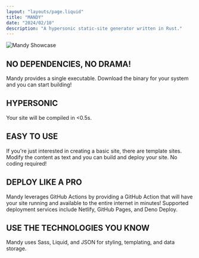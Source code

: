 ```yaml
---
layout: "layouts/page.liquid"
title: "MANDY"
date: "2024/02/10"
description: "A hypersonic static-site generator written in Rust."
---
```


![Mandy Showcase](https://github.com/angeldollface/mandy/raw/main/assets/showcase/showcase.gif)

## NO DEPENDENCIES, NO DRAMA!

Mandy provides a single executable. Download the binary for your system and you can start building!

## HYPERSONIC

Your site will be compiled in <0.5s.

## EASY TO USE

If you're just interested in creating a basic site, there are template sites. Modify the content as text and you can build and deploy your site. No coding required!

## DEPLOY LIKE A PRO

Mandy leverages GitHub Actions by providing a GitHub Action that will have your site running and available to the entire internet in minutes! Supported deployment services include Netlify, GitHub Pages, and Deno Deploy.

## USE THE TECHNOLOGIES YOU KNOW

Mandy uses Sass, Liquid, and JSON for styling, templating, and data storage.
